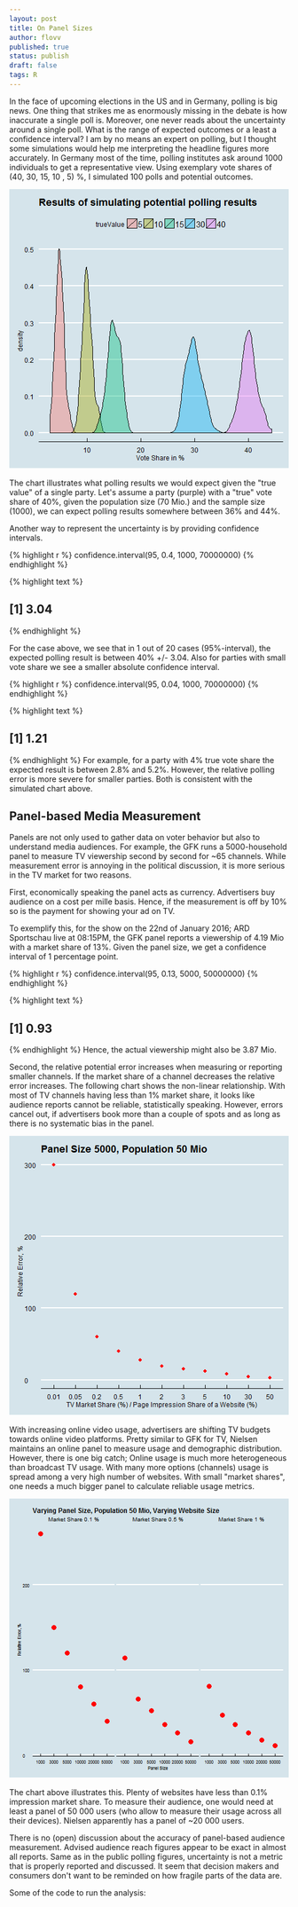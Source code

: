 ```yaml
---
layout: post
title: On Panel Sizes
author: flovv
published: true
status: publish
draft: false
tags: R 
---
```

 

 
In the face of upcoming elections in the US and in Germany, polling is big news.
One thing that strikes me as enormously missing in the debate is how inaccurate a single poll is. Moreover, one never reads about the uncertainty around a single poll. What is the range of expected outcomes or a least a confidence interval?
I am by no means an expert on polling, but I thought some simulations would help me interpreting the headline figures more accurately.
In Germany most of the time, polling institutes ask around 1000 individuals to get a representative view. Using exemplary vote shares of (40, 30, 15, 10 , 5) %, I simulated 100 polls and potential outcomes.




![plot of chunk unnamed-chunk-2](/figures/post8/unnamed-chunk-2-1.png) 
 
The chart illustrates what polling results we would expect given the "true value" of a single party.
Let's assume a party (purple) with a "true" vote share of 40%, given the population size (70 Mio.) and the sample size (1000), we can expect polling results somewhere between 36% and 44%.
 
Another way to represent the uncertainty is by providing confidence intervals. 

{% highlight r %}
confidence.interval(95, 0.4, 1000, 70000000)
{% endhighlight %}



{% highlight text %}
## [1] 3.04
{% endhighlight %}
 
For the case above, we see that in 1 out of 20 cases (95%-interval), the expected polling result is between 40% +/- 3.04. 
Also for parties with small vote share we see a smaller absolute confidence interval. 
 

{% highlight r %}
confidence.interval(95, 0.04, 1000, 70000000)
{% endhighlight %}



{% highlight text %}
## [1] 1.21
{% endhighlight %}
For example, for a party with 4% true vote share the expected result is between 2.8% and 5.2%. However, the relative polling error is more severe for smaller parties. Both is consistent with the simulated chart above.
 
## Panel-based Media Measurement
Panels are not only used to gather data on voter behavior but also to understand media audiences.
For example, the GFK runs a 5000-household panel to measure TV viewership second by second for ~65 channels.
While measurement error is annoying in the political discussion, it is more serious in the TV market for two reasons.
 
First, economically speaking the panel acts as currency. Advertisers buy audience on a cost per mille basis. Hence, if the measurement is off by 10% so is the payment for showing your ad on TV.
 
To exemplify this, for the show on the 22nd of January 2016; ARD	Sportschau live at 08:15PM, the GFK panel reports a viewership of 4.19 Mio with a market share of 13%.
Given the panel size, we get a confidence interval of 1 percentage point.

{% highlight r %}
confidence.interval(95, 0.13, 5000, 50000000)
{% endhighlight %}



{% highlight text %}
## [1] 0.93
{% endhighlight %}
Hence, the actual viewership might also be 3.87 Mio. 
 
 
Second, the relative potential error increases when measuring or reporting smaller channels. If the market share of a channel decreases the relative error increases. The following chart shows the non-linear relationship.
With most of TV channels having less than 1% market share, it looks like audience reports cannot be reliable, statistically speaking.
However, errors cancel out, if advertisers book more than a couple of spots and as long as there is no systematic bias in the panel.
 
 
![plot of chunk unnamed-chunk-6](/figures/post8/unnamed-chunk-6-1.png) 
 
With increasing online video usage, advertisers are shifting TV budgets towards online video platforms. Pretty similar to GFK for TV, Nielsen maintains an online panel to measure usage and demographic distribution. 
However, there is one big catch; Online usage is much more heterogeneous than broadcast TV usage. With many more options (channels) usage is spread among a very high number of websites. With small "market shares", one needs a much bigger panel to calculate reliable usage metrics.
 
 
![plot of chunk unnamed-chunk-7](/figures/post8/unnamed-chunk-7-1.png) 
 
The chart above illustrates this. Plenty of websites have less than 0.1% impression market share. To measure their audience, one would need at least a panel of 50 000 users (who allow to measure their usage across all their devices). Nielsen apparently has a panel of ~20 000 users.
 
There is no (open) discussion about the accuracy of panel-based audience measurement. Advised audience reach figures appear to be exact in almost all reports. 
Same as in the public polling figures, uncertainty is not a metric that is properly reported and discussed. It seem that decision makers and consumers don't want to be reminded on how fragile parts of the data are.
 
Some of the code to run the analysis:
 
<script src="https://gist.github.com/flovv/be6e1c027409e36ec316.js"></script>
